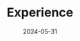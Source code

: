 ---
title: 'Experience'
date: 2024-05-31
type: landing

design:
  spacing: '5rem'

# Note: `username` refers to the user's folder name in `content/authors/`

# Page sections
sections:
  - block: resume-experience
    content:
      username: admin
    design:
      # Hugo date format
      date_format: 'January 2006'
      # Education or Experience section first?
      is_education_first: false
      columns: 2
  - block: resume-awards
    content:
      title: Grants and awards
      username: admin
  - block: resume-languages
    content:
      title: Languages
      username: admin
---